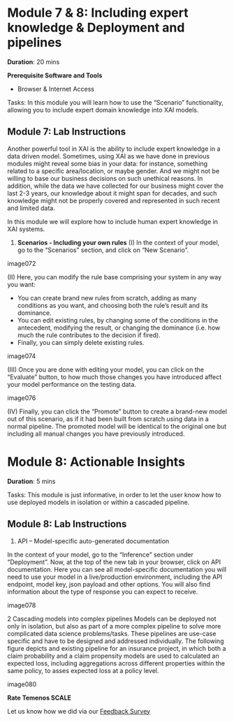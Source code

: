 # Module 7 & 8: Including expert knowledge & Deployment and pipelines

**Duration**: 20 mins

**Prerequisite Software and Tools**

- Browser & Internet Access
	
Tasks: In this module you will learn how to use the “Scenario” functionality, allowing you to include expert domain knowledge into XAI models.

## Module 7: Lab Instructions

Another powerful tool in XAI is the ability to include expert knowledge in a data driven model. Sometimes, using XAI as we have done in previous modules might reveal some bias in your data: for instance, something related to a specific area/location, or maybe gender. And we might not be willing to base our business decisions on such unethical reasons. In addition, while the data we have collected for our business might cover the last 2-3 years, our knowledge about it might span for decades, and such knowledge might not be properly covered and represented in such recent and limited data. 

In this module we will explore how to include human expert knowledge in XAI systems. 
 
1. **Scenarios - Including your own rules**
(I)
In the context of your model, go to the “Scenarios” section, and click on “New Scenario”.

image072

(II) 
Here, you can modify the rule base comprising your system in any way you want:
- You can create brand new rules from scratch, adding as many conditions as you want, and choosing both the rule’s result and its dominance.
- You can edit existing rules, by changing some of the conditions in the antecedent, modifying the result, or changing the dominance (i.e. how much the rule contributes to the decision if fired). 
- Finally, you can simply delete existing rules. 

image074

(III)
Once you are done with editing your model, you can click on the “Evaluate” button, to how much those changes you have introduced affect your model performance on the testing data.

image076

(IV)
Finally, you can click the “Promote” button to create a brand-new model out of this scenario, as if it had been built from scratch using data in a normal pipeline. The promoted model will be identical to the original one but including all manual changes you have previously introduced. 

# Module 8: Actionable Insights

**Duration**: 5 mins
	
Tasks: This module is just informative, in order to let the user know how to use deployed models in isolation or within a cascaded pipeline.

## Module 8: Lab Instructions

1. API – Model-specific auto-generated documentation

In the context of your model, go to the “Inference” section under “Deployment”. Now, at the top of the new tab in your browser, click on API documentation. 
Here you can see all model-specific documentation you will need to use your model in a live/production environment, including the API endpoint, model key, json payload and other options. You will also find information about the type of response you can expect to receive. 

image078

2	Cascading models into complex pipelines
Models can be deployed not only in isolation, but also as part of a more complex pipeline to solve more complicated data science problems/tasks. These pipelines are use-case specific and have to be designed and addressed individually. The following figure depicts and existing pipeline for an insurance project, in which both a claim probability and a claim propensity models are used to calculated an expected loss, including aggregations across different properties within the same policy, to asses expected loss at a policy level. 

image080
 
**Rate Temenos SCALE**

Let us know how we did via our [Feedback Survey](xx)